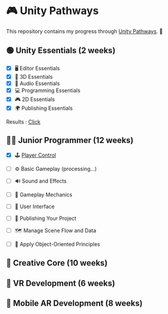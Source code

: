 # 🎮 Unity Pathways  

This repository contains my progress through [Unity Pathways](https://learn.unity.com/pathways). 🚀  

## 🟢 Unity Essentials (2 weeks)  

- [x] 🖥️ Editor Essentials  
- [x] 🎨 3D Essentials  
- [x] 🎵 Audio Essentials  
- [x] 💻 Programming Essentials  
- [x] 🎮 2D Essentials  
- [x] 🌍 Publishing Essentials  

Results : [Click](https://play.unity.com/en/games/cc689581-2287-4634-b9d8-580f6173dd18/unity-essentials)

## 👨‍💻 Junior Programmer (12 weeks)  

- [x] 🕹️ [Player Control](https://play.unity.com/en/games/b8abca7d-fdce-4444-ad99-e96ed8d0dab2/prototype-1)
- [ ] ⚙️ Basic Gameplay  (processing...)
- [ ] 🔊 Sound and Effects  
- [ ] 🧩 Gameplay Mechanics  
- [ ] 🧭 User Interface  
- [ ] 🚀 Publishing Your Project  
- [ ] 🗺️ Manage Scene Flow and Data  
- [ ] 🧠 Apply Object-Oriented Principles  


## 🎨 Creative Core (10 weeks)  

## 🥽 VR Development (6 weeks)  

## 📱 Mobile AR Development (8 weeks)  
